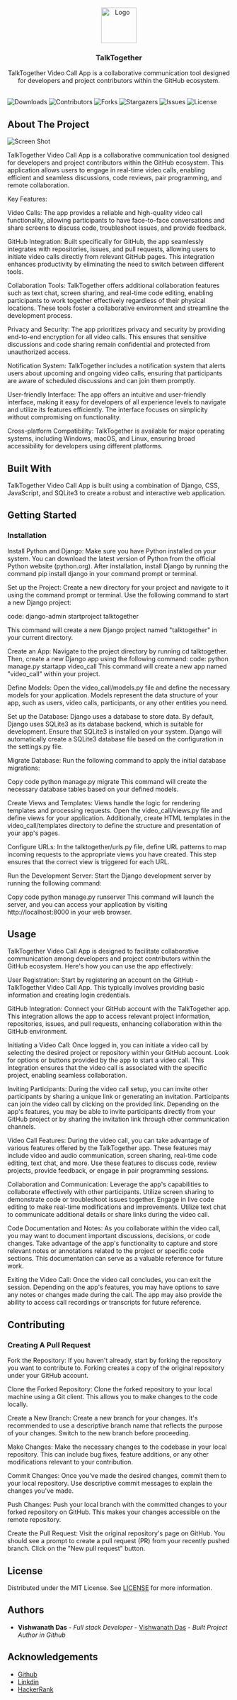 <br/>
<p align="center">
  <a href="https://github.com/admin/talktogether">
    <img src="images/logo.png" alt="Logo" width="80" height="80">
  </a>

  <h3 align="center">TalkTogether</h3>

  <p align="center">
    TalkTogether Video Call App is a collaborative communication tool designed for developers and project contributors within the GitHub ecosystem.
    <br/>
    <br/>
  </p>
</p>

![Downloads](https://img.shields.io/github/downloads/admin/talktogether/total) ![Contributors](https://img.shields.io/github/contributors/admin/talktogether?color=dark-green) ![Forks](https://img.shields.io/github/forks/admin/talktogether?style=social) ![Stargazers](https://img.shields.io/github/stars/admin/talktogether?style=social) ![Issues](https://img.shields.io/github/issues/admin/talktogether) ![License](https://img.shields.io/github/license/admin/talktogether) 

## About The Project

![Screen Shot](images/screenshot.png)

TalkTogether Video Call App is a collaborative communication tool designed for developers and project contributors within the GitHub ecosystem. This application allows users to engage in real-time video calls, enabling efficient and seamless discussions, code reviews, pair programming, and remote collaboration.

Key Features:

Video Calls: The app provides a reliable and high-quality video call functionality, allowing participants to have face-to-face conversations and share screens to discuss code, troubleshoot issues, and provide feedback.

GitHub Integration: Built specifically for GitHub, the app seamlessly integrates with repositories, issues, and pull requests, allowing users to initiate video calls directly from relevant GitHub pages. This integration enhances productivity by eliminating the need to switch between different tools.

Collaboration Tools: TalkTogether offers additional collaboration features such as text chat, screen sharing, and real-time code editing, enabling participants to work together effectively regardless of their physical locations. These tools foster a collaborative environment and streamline the development process.

Privacy and Security: The app prioritizes privacy and security by providing end-to-end encryption for all video calls. This ensures that sensitive discussions and code sharing remain confidential and protected from unauthorized access.

Notification System: TalkTogether includes a notification system that alerts users about upcoming and ongoing video calls, ensuring that participants are aware of scheduled discussions and can join them promptly.

User-friendly Interface: The app offers an intuitive and user-friendly interface, making it easy for developers of all experience levels to navigate and utilize its features efficiently. The interface focuses on simplicity without compromising on functionality.

Cross-platform Compatibility: TalkTogether is available for major operating systems, including Windows, macOS, and Linux, ensuring broad accessibility for developers using different platforms.

## Built With

TalkTogether Video Call App is built using a combination of Django, CSS, JavaScript, and SQLite3 to create a robust and interactive web application.

## Getting Started


### Installation

Install Python and Django: Make sure you have Python installed on your system. You can download the latest version of Python from the official Python website (python.org). After installation, install Django by running the command pip install django in your command prompt or terminal.

Set up the Project: Create a new directory for your project and navigate to it using the command prompt or terminal. Use the following command to start a new Django project:

code:
django-admin startproject talktogether

This command will create a new Django project named "talktogether" in your current directory.

Create an App: Navigate to the project directory by running cd talktogether. Then, create a new Django app using the following command:
 code:
python manage.py startapp video_call
This command will create a new app named "video_call" within your project.

Define Models: Open the video_call/models.py file and define the necessary models for your application. Models represent the data structure of your app, such as users, video calls, participants, or any other entities you need.

Set up the Database: Django uses a database to store data. By default, Django uses SQLite3 as its database backend, which is suitable for development. Ensure that SQLite3 is installed on your system. Django will automatically create a SQLite3 database file based on the configuration in the settings.py file.

Migrate Database: Run the following command to apply the initial database migrations:

Copy code
python manage.py migrate
This command will create the necessary database tables based on your defined models.

Create Views and Templates: Views handle the logic for rendering templates and processing requests. Open the video_call/views.py file and define views for your application. Additionally, create HTML templates in the video_call/templates directory to define the structure and presentation of your app's pages.

Configure URLs: In the talktogether/urls.py file, define URL patterns to map incoming requests to the appropriate views you have created. This step ensures that the correct view is triggered for each URL.

Run the Development Server: Start the Django development server by running the following command:

Copy code
python manage.py runserver
This command will launch the server, and you can access your application by visiting http://localhost:8000 in your web browser.

## Usage

 TalkTogether Video Call App is designed to facilitate collaborative communication among developers and project contributors within the GitHub ecosystem. Here's how you can use the app effectively:

User Registration: Start by registering an account on the GitHub - TalkTogether Video Call App. This typically involves providing basic information and creating login credentials.

GitHub Integration: Connect your GitHub account with the TalkTogether app. This integration allows the app to access relevant project information, repositories, issues, and pull requests, enhancing collaboration within the GitHub environment.

Initiating a Video Call: Once logged in, you can initiate a video call by selecting the desired project or repository within your GitHub account. Look for options or buttons provided by the app to start a video call. This integration ensures that the video call is associated with the specific project, enabling seamless collaboration.

Inviting Participants: During the video call setup, you can invite other participants by sharing a unique link or generating an invitation. Participants can join the video call by clicking on the provided link. Depending on the app's features, you may be able to invite participants directly from your GitHub project or by sharing the invitation link through other communication channels.

Video Call Features: During the video call, you can take advantage of various features offered by the TalkTogether app. These features may include video and audio communication, screen sharing, real-time code editing, text chat, and more. Use these features to discuss code, review projects, provide feedback, or engage in pair programming sessions.

Collaboration and Communication: Leverage the app's capabilities to collaborate effectively with other participants. Utilize screen sharing to demonstrate code or troubleshoot issues together. Engage in live code editing to make real-time modifications and improvements. Utilize text chat to communicate additional details or share links during the video call.

Code Documentation and Notes: As you collaborate within the video call, you may want to document important discussions, decisions, or code changes. Take advantage of the app's functionality to capture and store relevant notes or annotations related to the project or specific code sections. This documentation can serve as a valuable reference for future work.

Exiting the Video Call: Once the video call concludes, you can exit the session. Depending on the app's features, you may have options to save any notes or changes made during the call. The app may also provide the ability to access call recordings or transcripts for future reference.

## Contributing



### Creating A Pull Request

Fork the Repository: If you haven't already, start by forking the repository you want to contribute to. Forking creates a copy of the original repository under your GitHub account.

Clone the Forked Repository: Clone the forked repository to your local machine using a Git client. This allows you to make changes to the code locally.

Create a New Branch: Create a new branch for your changes. It's recommended to use a descriptive branch name that reflects the purpose of your changes. Switch to the new branch before proceeding.

Make Changes: Make the necessary changes to the codebase in your local repository. This can include bug fixes, feature additions, or any other modifications relevant to your contribution.

Commit Changes: Once you've made the desired changes, commit them to your local repository. Use descriptive commit messages to explain the changes you've made.

Push Changes: Push your local branch with the committed changes to your forked repository on GitHub. This makes your changes accessible on the remote repository.

Create the Pull Request: Visit the original repository's page on GitHub. You should see a prompt to create a pull request (PR) from your recently pushed branch. Click on the "New pull request" button.

## License

Distributed under the MIT License. See [LICENSE](https://github.com/admin/talktogether/blob/main/LICENSE.md) for more information.

## Authors

* **Vishwanath Das** - *Full stack Developer* - [Vishwanath Das](https://github.com/vishwanathdas) - *Built Project Author in Github*

## Acknowledgements

* [Github](https://github.com/VishwanathDas)
* [Linkdin](https://www.linkedin.com/in/vishwanathdas/)
* [HackerRank]()
